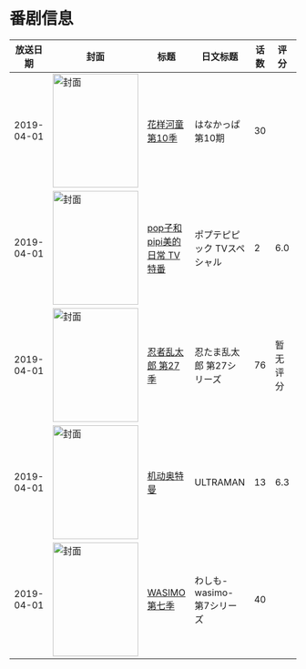 # 番剧信息

|放送日期|封面|标题|日文标题|话数|评分|评分人数|
|---|---|---|---|---|---|---|
|2019-04-01|<img src="https://lain.bgm.tv/pic/cover/c/90/03/302447_F0ICq.jpg" alt="封面" style="width:150px;height:200px;object-fit:cover;">|[花样河童 第10季](https://bangumi.tv/subject/302447)|はなかっぱ 第10期|30|||
|2019-04-01|<img src="https://lain.bgm.tv/pic/cover/c/a5/f7/279713_h1WHO.jpg" alt="封面" style="width:150px;height:200px;object-fit:cover;">|[pop子和pipi美的日常 TV特番](https://bangumi.tv/subject/279713)|ポプテピピック TVスペシャル|2|6.0|1070人评分|
|2019-04-01|<img src="https://lain.bgm.tv/pic/cover/c/50/dc/303901_1KR7z.jpg" alt="封面" style="width:150px;height:200px;object-fit:cover;">|[忍者乱太郎 第27季](https://bangumi.tv/subject/303901)|忍たま乱太郎 第27シリーズ|76|暂无评分|少于10人评分|
|2019-04-01|<img src="https://lain.bgm.tv/pic/cover/c/37/75/231247_1Cc81.jpg" alt="封面" style="width:150px;height:200px;object-fit:cover;">|[机动奥特曼](https://bangumi.tv/subject/231247)|ULTRAMAN|13|6.3|1568人评分|
|2019-04-01|<img src="https://lain.bgm.tv/pic/cover/c/a3/7b/279469_UgunW.jpg" alt="封面" style="width:150px;height:200px;object-fit:cover;">|[WASIMO 第七季](https://bangumi.tv/subject/279469)|わしも-wasimo- 第7シリーズ|40|||
